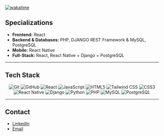 [![wakatime](https://wakatime.com/badge/user/7885c2e4-c6ef-44ea-953a-8f86210656f5.svg)](https://wakatime.com/@7885c2e4-c6ef-44ea-953a-8f86210656f5)

## Specializations

- **Frontend:** React
- **Backend & Databases:** PHP, DJANGO REST Framework & MySQL, PostgreSQL
- **Mobile:** React Native
- **Full-Stack:** React, React Native + Django + PostgreSQL

---

## Tech Stack

<p align="center"> 
<!-- Version Control -->
<img alt="Git" src="https://img.shields.io/badge/Git-F05032?style=for-the-badge&logo=git&logoColor=white" />
<img alt="GitHub" src="https://img.shields.io/badge/GitHub-181717?style=for-the-badge&logo=github&logoColor=white" />

<!-- Frontend -->
<img alt="React" src="https://img.shields.io/badge/React-61DAFB?style=for-the-badge&logo=react&logoColor=black" />
<img alt="JavaScript" src="https://img.shields.io/badge/JavaScript-F7DF1E?style=for-the-badge&logo=javascript&logoColor=black" />
<img alt="HTML5" src="https://img.shields.io/badge/HTML5-E34F26?style=for-the-badge&logo=html5&logoColor=white" />
<img alt="Tailwind CSS" src="https://img.shields.io/badge/Tailwind%20CSS-38B2AC?style=for-the-badge&logo=tailwind-css&logoColor=white" />
<img alt="CSS3" src="https://img.shields.io/badge/CSS3-1572B6?style=for-the-badge&logo=css3&logoColor=white" />

<!-- Mobile -->
<img alt="React Native" src="https://img.shields.io/badge/React%20Native-61DAFB?style=for-the-badge&logo=react&logoColor=black" /> 

<!-- Backend & Databases -->
<img alt="Django" src="https://img.shields.io/badge/Django-092E20?style=for-the-badge&logo=django&logoColor=white" />
<img alt="Python" src="https://img.shields.io/badge/Python-3776AB?style=for-the-badge&logo=python&logoColor=white" /> 
<img alt="PHP" src="https://img.shields.io/badge/PHP-777BB4?style=for-the-badge&logo=php&logoColor=white" />
<img alt="MySQL" src="https://img.shields.io/badge/MySQL-4479A1?style=for-the-badge&logo=mysql&logoColor=white" /> 
<img alt="PostgreSQL" src="https://img.shields.io/badge/PostgreSQL-336791?style=for-the-badge&logo=postgresql&logoColor=white" />
</p>


---

## Contact
- [LinkedIn](https://linkedin.com/in/abdlmnn)
- [Email](mailto:mohammadabdulmanan24@gmail.com)
